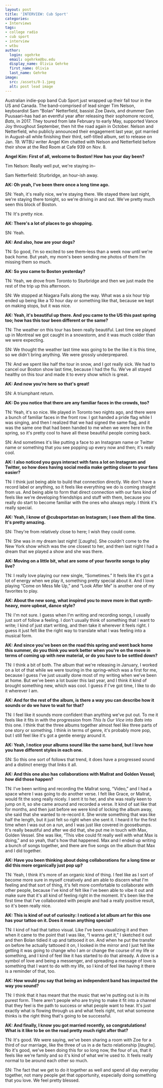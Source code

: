 ```yaml
---
layout: post
title: 'INTERVIEW: Cub Sport'
categories:
- Interviews
tags:
- college radio
- cub sport
- interview
- wtbu
author:
  login: ogehrke
  email: ogehrke@bu.edu
  display_name: Olivia Gehrke
  first_name: Olivia
  last_name: Gehrke
image:
  src: /assets/0-1.jpeg
  alt: post lead image
---
```


Australian indie-pop band Cub Sport just wrapped up their fall tour in the US and Canada. The band–comprised of lead singer Tim Nelson, keyboardist Sam “Bolan” Netterfield, bassist Zoe Davis, and drummer Dan Puusaari–has had an eventful year after releasing their sophomore record, _Bats_, in 2017. They toured from late February to early May, supported Vance Joy throughout September, then hit the road again in October. Nelson and Netterfield, who publicly announced their engagement last year, got married in August–all while finishing their third, self-titled album, set to release on Jan. 19. WTBU writer Angel Kim chatted with Nelson and Netterfield before their show at the Red Room at Cafe 939 on Nov. 8.

**Angel Kim: First of all, welcome to Boston! How has your day been?**

Tim Nelson: Really well put, we're staying in–

Sam Netterfield: Sturbridge, an hour-ish away.

**AK: Oh yeah, I've been there once a long time ago.**

SN: Yeah, it's really nice, we're staying there. We stayed there last night, we're staying there tonight, so we're driving in and out. We've pretty much seen this block of Boston.

TN: It's pretty nice.

**AK: There's a lot of places to go shopping.**

SN: Yeah.

**AK: And also, how are your dogs?**

TN: So good, I’m so excited to see them–less than a week now until we're back home. But yeah, my mom's been sending me photos of them I’m missing them so much.

**AK: So you came to Boston yesterday?**

TN: Yeah, we drove from Toronto to Sturbridge and then we just made the rest of the trip up this afternoon.

SN: We stopped at Niagara Falls along the way. What was a six hour trip ended up being like a 10 hour day or something like that, because we kept on making stops, but it was nice.

**AK: Yeah, it's beautiful up there. And you came to the US this past spring too; how has this tour been different or the same?**

TN: The weather on this tour has been really beautiful. Last time we played up in Montreal we got caught in a snowstorm, and it was much colder than we were expecting.

SN: We thought the weather last time was going to be the like it is this time, so we didn't bring anything. We were grossly underprepared. 

TN: And we spent like half the tour in snow, and I got really sick. We had to cancel our Boston show last time, because I had the flu. We've all stayed healthy on this tour and made it to every show which is great.

**AK: And now you're here so that's great!**

SN: A triumphant return.

**AK: Do you notice that there are any familiar faces in the crowds, too?**

TN: Yeah, it's so nice. We played in Toronto two nights ago, and there were a bunch of familiar faces in the front row. I got handed a pride flag while I was singing, and then I realized that we had signed the same flag, and it was the same one that had been handed to me when we were here in the spring, so it's pretty cool to have all these beautiful people coming back.

SN: And sometimes it's like putting a face to an Instagram name or Twitter name or something that you see popping up every now and then; it's really cool.

**AK: I also noticed you guys interact with fans a lot on Instagram and Twitter, so how does having social media make getting closer to your fans easier?**

TN: I think just being able to build that connection directly. We don't have a record label or anything, so it feels like everything we do is coming straight from us. And being able to form that direct connection with our fans kind of feels like we're developing friendships and stuff with them, because you really do start to become familiar with the ones who always reply. I think it's really special.

**AK: Yeah, I know of @cubsportstan on Instagram; I see them all the time. It's pretty amazing.**

SN: They're from relatively close to here; I wish they could come.

TN: She was in my dream last night! \[_Laughs_\]. She couldn't come to the New York show which was the one closest to her, and then last night I had a dream that we played a show and she was there.

**AK: Moving on a little bit, what are some of your favorite songs to play live?**

TN: I really love playing our new single, “Sometimes.” It feels like it's got a lot of energy when we play it, something pretty special about it. And I love playing “Come on Mess Me Up,” and “Look After Me” is another one of my favorites to play.

**AK: About the new song, what inspired you to move more in that synth-heavy, more upbeat, dance style?**

TN: I'm not sure. I guess when I'm writing and recording songs, I usually just sort of follow a feeling. I don't usually think of something that I want to write; I kind of just start writing, and then take it wherever it feels right. I guess it just felt like the right way to translate what I was feeling into a musical form.

**AK: And since you've been on the road this spring and went back home this summer, do you think you work better when you're on the move in terms of coming up with new material, or do you have to be settled down?**

TN: I think a bit of both. The album that we're releasing in January, I worked on a lot of that while we were touring in the spring–which was a first for me, because I guess I’ve just usually done most of my writing when we've been at home. But we've been a lot busier this last year, and I think it kind of brought something new, which was cool. I guess if I’ve got time, I like to do it wherever I am.

**AK: And for the rest of the album, is there a way you can describe how it sounds or do we have to wait for that?**

TN: I feel like it sounds more confident than anything we've put out. To me it feels like it fits in with the progression from _This Is Our Vice_ into _Bats_ into this one. I think that the three albums together almost feel like three parts of one story or something. I think in terms of genre, it's probably more pop, but I still feel like it's got a gentle energy around it.

**AK: Yeah, I notice your albums sound like the same band, but I love how you have different styles in each one.**

SN: So this one sort of follows that trend, it does have a progressed sound and a distinct energy that links it all.

**AK: And this one also has collaborations with Mallrat and Golden Vessel; how did those happen?**

TN: I’ve been writing and recording the Mallrat song, “Video,” and I had a space where I was going to do another verse. I felt like Grace, or Mallrat, would fit the song really nicely. I sent it to her, and she was really keen to jump on it, so she came around and recorded a verse. It kind of sat like that for months, and then just before we were kind of locking the album away, she said that she wanted to re-record it. She wrote something that was like half the length, but it just felt so right when she sent it. I heard it for the first time when I was out on a run, and I was just like covered in goosebumps. It's really beautiful and after we did that, she put me in touch with Max, Golden Vessel. She was like, “This vibe could fit really well with what Max is doing,” and so yeah, that's how that happened. Max and I ended up writing a bunch of songs together, and there are five songs on the album that Max and I did together.

**AK: Have you been thinking about doing collaborations for a long time or did this more organically just pop up?**

TN: Yeah, I think it's more of an organic kind of thing. I feel like as I sort of become more sure in myself creatively and am able to discern what I'm feeling and that sort of thing, it's felt more comfortable to collaborate with other people, because I’ve kind of felt like I’ve been able to vibe it out and make sure that it's all kind of feeling right in the moment. It's been like the first time that I’ve collaborated with people and had a really positive result, so it's been really nice.

**AK: This is kind of out of curiosity: I noticed a lot album art for this one has your tattoo on it. Does it mean anything special?**

TN: I kind of had that tattoo visual. Like I’ve been visualizing it and then when it came to the point that I was like, “I wanna get it,” I sketched it out and then Bolan tidied it up and tattooed it on. And when he put the transfer on before he actually tattooed it on, I looked in the mirror and I just felt like getting it was going to change who I am or change the course of my life or something, and I kind of feel like it has started to do that already. A dove is a symbol of love and being a messenger, and spreading a message of love is something that I want to do with my life, so I kind of feel like having it there is a reminder of that, too.

**AK: How would you say that being an independent band has impacted the way you sound?**

TN: I think that it has meant that the music that we're putting out is in its purest form. There aren't people who are trying to make it fit into a channel that they feel is the path to success or what people want to hear. It's just exactly what is flowing through us and what feels right, not what someone thinks is the right thing that's going to be successful.

**AK: And finally, I know you got married recently, so congratulations! What is it like to be on the road pretty much right after that?**

TN: It's good. We were saying, we've been sharing a room with Zoe for a third of our marriage, like the three of us in a de facto relationship \[_laughs_\]. No it's good, we've been doing this for so long now, the four of us, that it feels like we're family and so it's kind of what we're used to. It feels really normal to be around each other so much.

SN: The fact that we get to do it together as well and spend all day everyday together, not many people get that opportunity, especially doing something that you love. We feel pretty blessed.